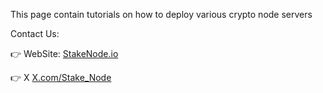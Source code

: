 This page contain tutorials on how to deploy various crypto node servers


Contact Us:

👉 WebSite: [StakeNode.io](https://stakenode.io)

👉 X [X.com/Stake_Node](https://twitter.com/stake_node)


